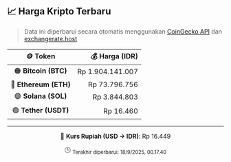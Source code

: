 

<!-- HARGA_KRIPTO -->
## 📈 Harga Kripto Terbaru

> Data ini diperbarui secara otomatis menggunakan [CoinGecko API](https://www.coingecko.com/) dan [exchangerate.host](https://exchangerate.host/)

<div align="center">

| 🪙 Token | 💰 Harga (IDR) |
|:------:|---------------:|
| 🟠 **Bitcoin (BTC)**   | Rp 1.904.141.007 |
| 🔵 **Ethereum (ETH)**  | Rp 73.796.756 |
| 🟣 **Solana (SOL)**    | Rp 3.844.803 |
| 🟢 **Tether (USDT)**   | Rp 16.460 |

---

💱 **Kurs Rupiah (USD → IDR)**: Rp 16.449

🕒 <sub>Terakhir diperbarui: 18/9/2025, 00.17.40</sub>

</div>
<!-- /HARGA_KRIPTO -->